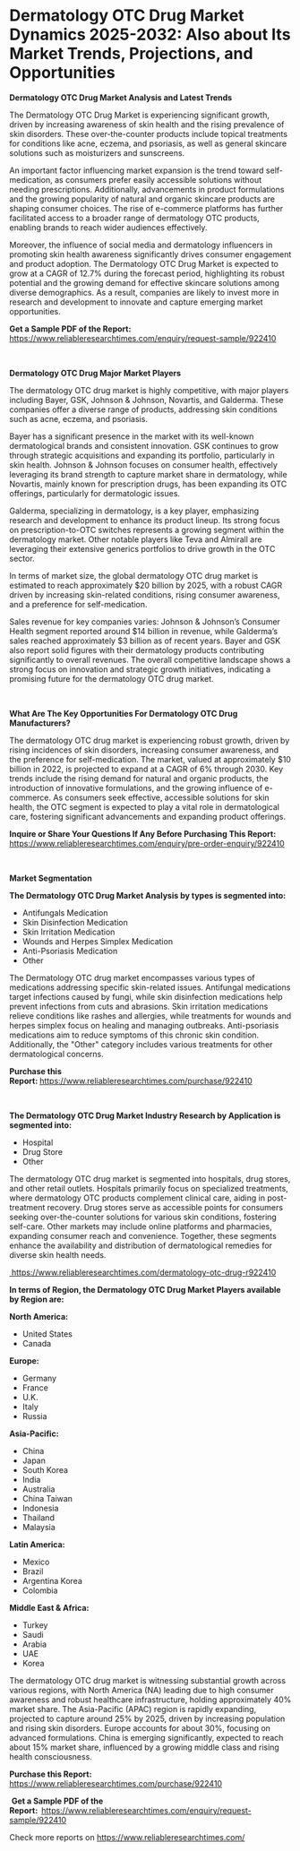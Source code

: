 <p><h1>Dermatology OTC Drug Market Dynamics 2025-2032: Also about Its Market Trends, Projections, and Opportunities</h1></p><p><strong>Dermatology OTC Drug Market Analysis and Latest Trends</strong></p>
<p><p>The Dermatology OTC Drug Market is experiencing significant growth, driven by increasing awareness of skin health and the rising prevalence of skin disorders. These over-the-counter products include topical treatments for conditions like acne, eczema, and psoriasis, as well as general skincare solutions such as moisturizers and sunscreens. </p><p>An important factor influencing market expansion is the trend toward self-medication, as consumers prefer easily accessible solutions without needing prescriptions. Additionally, advancements in product formulations and the growing popularity of natural and organic skincare products are shaping consumer choices. The rise of e-commerce platforms has further facilitated access to a broader range of dermatology OTC products, enabling brands to reach wider audiences effectively. </p><p>Moreover, the influence of social media and dermatology influencers in promoting skin health awareness significantly drives consumer engagement and product adoption. The Dermatology OTC Drug Market is expected to grow at a CAGR of 12.7% during the forecast period, highlighting its robust potential and the growing demand for effective skincare solutions among diverse demographics. As a result, companies are likely to invest more in research and development to innovate and capture emerging market opportunities.</p></p>
<p><strong>Get a Sample PDF of the Report:&nbsp;</strong> <a href="https://www.reliableresearchtimes.com/enquiry/request-sample/922410?utm_campaign=2934&utm_medium=2&utm_source=Github&utm_content=ia&utm_term=07032025&utm_id=dermatology-otc-drug">https://www.reliableresearchtimes.com/enquiry/request-sample/922410</a></p>
<p>&nbsp;</p>
<p><strong>Dermatology OTC Drug Major Market Players</strong></p>
<p><p>The dermatology OTC drug market is highly competitive, with major players including Bayer, GSK, Johnson & Johnson, Novartis, and Galderma. These companies offer a diverse range of products, addressing skin conditions such as acne, eczema, and psoriasis. </p><p>Bayer has a significant presence in the market with its well-known dermatological brands and consistent innovation. GSK continues to grow through strategic acquisitions and expanding its portfolio, particularly in skin health. Johnson & Johnson focuses on consumer health, effectively leveraging its brand strength to capture market share in dermatology, while Novartis, mainly known for prescription drugs, has been expanding its OTC offerings, particularly for dermatologic issues.</p><p>Galderma, specializing in dermatology, is a key player, emphasizing research and development to enhance its product lineup. Its strong focus on prescription-to-OTC switches represents a growing segment within the dermatology market. Other notable players like Teva and Almirall are leveraging their extensive generics portfolios to drive growth in the OTC sector. </p><p>In terms of market size, the global dermatology OTC drug market is estimated to reach approximately $20 billion by 2025, with a robust CAGR driven by increasing skin-related conditions, rising consumer awareness, and a preference for self-medication. </p><p>Sales revenue for key companies varies: Johnson & Johnson’s Consumer Health segment reported around $14 billion in revenue, while Galderma’s sales reached approximately $3 billion as of recent years. Bayer and GSK also report solid figures with their dermatology products contributing significantly to overall revenues. The overall competitive landscape shows a strong focus on innovation and strategic growth initiatives, indicating a promising future for the dermatology OTC drug market.</p></p>
<p>&nbsp;</p>
<p><strong>What Are The Key Opportunities For Dermatology OTC Drug Manufacturers?</strong></p>
<p><p>The dermatology OTC drug market is experiencing robust growth, driven by rising incidences of skin disorders, increasing consumer awareness, and the preference for self-medication. The market, valued at approximately $10 billion in 2022, is projected to expand at a CAGR of 6% through 2030. Key trends include the rising demand for natural and organic products, the introduction of innovative formulations, and the growing influence of e-commerce. As consumers seek effective, accessible solutions for skin health, the OTC segment is expected to play a vital role in dermatological care, fostering significant advancements and expanding product offerings.</p></p>
<p><strong>Inquire or Share Your Questions If Any Before Purchasing This Report:</strong> <a href="https://www.reliableresearchtimes.com/enquiry/pre-order-enquiry/922410?utm_campaign=2934&utm_medium=2&utm_source=Github&utm_content=ia&utm_term=07032025&utm_id=dermatology-otc-drug">https://www.reliableresearchtimes.com/enquiry/pre-order-enquiry/922410</a></p>
<p>&nbsp;</p>
<p><strong>Market Segmentation</strong></p>
<p><strong>The Dermatology OTC Drug Market Analysis by types is segmented into:</strong></p>
<p><ul><li>Antifungals Medication</li><li>Skin Disinfection Medication</li><li>Skin Irritation Medication</li><li>Wounds and Herpes Simplex Medication</li><li>Anti-Psoriasis Medication</li><li>Other</li></ul></p>
<p><p>The Dermatology OTC drug market encompasses various types of medications addressing specific skin-related issues. Antifungal medications target infections caused by fungi, while skin disinfection medications help prevent infections from cuts and abrasions. Skin irritation medications relieve conditions like rashes and allergies, while treatments for wounds and herpes simplex focus on healing and managing outbreaks. Anti-psoriasis medications aim to reduce symptoms of this chronic skin condition. Additionally, the "Other" category includes various treatments for other dermatological concerns.</p></p>
<p><strong>Purchase this Report:&nbsp;</strong><a href="https://www.reliableresearchtimes.com/purchase/922410?utm_campaign=2934&utm_medium=2&utm_source=Github&utm_content=ia&utm_term=07032025&utm_id=dermatology-otc-drug">https://www.reliableresearchtimes.com/purchase/922410</a></p>
<p>&nbsp;</p>
<p><strong>The Dermatology OTC Drug Market Industry Research by Application is segmented into:</strong></p>
<p><ul><li>Hospital</li><li>Drug Store</li><li>Other</li></ul></p>
<p><p>The dermatology OTC drug market is segmented into hospitals, drug stores, and other retail outlets. Hospitals primarily focus on specialized treatments, where dermatology OTC products complement clinical care, aiding in post-treatment recovery. Drug stores serve as accessible points for consumers seeking over-the-counter solutions for various skin conditions, fostering self-care. Other markets may include online platforms and pharmacies, expanding consumer reach and convenience. Together, these segments enhance the availability and distribution of dermatological remedies for diverse skin health needs.</p></p>
<p><a href="https://www.reliableresearchtimes.com/dermatology-otc-drug-r922410?utm_campaign=2934&utm_medium=2&utm_source=Github&utm_content=ia&utm_term=07032025&utm_id=dermatology-otc-drug">&nbsp;https://www.reliableresearchtimes.com/dermatology-otc-drug-r922410</a></p>
<p><strong>In terms of Region, the Dermatology OTC Drug Market Players available by Region are:</strong></p>
<p>
    <p> <strong> North America: </strong>
        <ul>
            <li>United States</li>
            <li>Canada</li>
        </ul>
        </p> 
    <p> <strong> Europe: </strong>
        <ul>
            <li>Germany</li>
            <li>France</li>
            <li>U.K.</li>
            <li>Italy</li>
            <li>Russia</li>
        </ul>
        </p> 
    <p> <strong> Asia-Pacific: </strong>
        <ul>
            <li>China</li>
            <li>Japan</li>
            <li>South Korea</li>
            <li>India</li>
            <li>Australia</li>
            <li>China Taiwan</li>
            <li>Indonesia</li>
            <li>Thailand</li>
            <li>Malaysia</li>
        </ul>
        </p> 
    <p> <strong> Latin America: </strong>
        <ul>
            <li>Mexico</li>
            <li>Brazil</li>
            <li>Argentina Korea</li>
            <li>Colombia</li>
        </ul>
        </p> 
    <p> <strong> Middle East & Africa: </strong>
        <ul>
            <li>Turkey</li>
            <li>Saudi</li>
            <li>Arabia</li>
            <li>UAE</li>
            <li>Korea</li>
        </ul>
    </p>
    </p>
<p><p>The dermatology OTC drug market is witnessing substantial growth across various regions, with North America (NA) leading due to high consumer awareness and robust healthcare infrastructure, holding approximately 40% market share. The Asia-Pacific (APAC) region is rapidly expanding, projected to capture around 25% by 2025, driven by increasing population and rising skin disorders. Europe accounts for about 30%, focusing on advanced formulations. China is emerging significantly, expected to reach about 15% market share, influenced by a growing middle class and rising health consciousness.</p></p>
<p><strong>Purchase this Report: </strong><a href="https://www.reliableresearchtimes.com/purchase/922410?utm_campaign=2934&utm_medium=2&utm_source=Github&utm_content=ia&utm_term=07032025&utm_id=dermatology-otc-drug">https://www.reliableresearchtimes.com/purchase/922410</a></p>
<p>&nbsp;<strong>Get a Sample PDF of the Report:&nbsp;&nbsp;</strong><a href="https://www.reliableresearchtimes.com/enquiry/request-sample/922410?utm_campaign=2934&utm_medium=2&utm_source=Github&utm_content=ia&utm_term=07032025&utm_id=dermatology-otc-drug">https://www.reliableresearchtimes.com/enquiry/request-sample/922410</a></p>
<p><strong></strong></p>
<p>Check more reports on <a href="https://www.reliableresearchtimes.com/?utm_campaign=2934&utm_medium=2&utm_source=Github&utm_content=ia&utm_term=07032025&utm_id=dermatology-otc-drug">https://www.reliableresearchtimes.com/</a></p>
